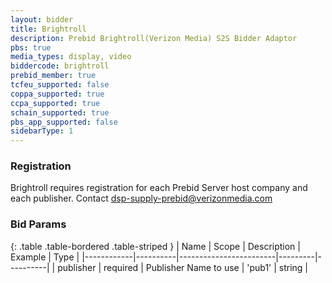 ```yaml
---
layout: bidder
title: Brightroll
description: Prebid Brightroll(Verizon Media) S2S Bidder Adaptor
pbs: true
media_types: display, video
biddercode: brightroll
prebid_member: true
tcfeu_supported: false
coppa_supported: true
ccpa_supported: true
schain_supported: true
pbs_app_supported: false
sidebarType: 1
---
```


### Registration

Brightroll requires registration for each Prebid Server host company
and each publisher. Contact <dsp-supply-prebid@verizonmedia.com>

### Bid Params

{: .table .table-bordered .table-striped }
| Name       | Scope    | Description            | Example | Type     |
|------------|----------|------------------------|---------|----------|
| publisher | required | Publisher Name to use | 'pub1' | string |

